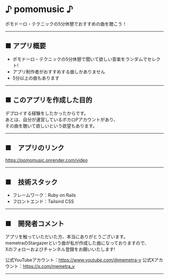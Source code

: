 # ♪ pomomusic ♪
ポモドーロ・テクニックの5分休憩でおすすめの曲を聴こう！

---

## ■ アプリ概要
- ポモドーロ・テクニックの5分休憩で聞いて欲しい音楽をランダムでセレクト!
- アプリ制作者がおすすめする曲しかありません
- 5分以上の曲もあります

---

## ■ このアプリを作成した目的
デプロイする経験をしたかったからです。  
あとは、自分が運営しているボカロPアカウントがあり、  
その曲を聴いて欲しいという欲望もあります。  

---

## ■　アプリのリンク
https://pomomusic.onrender.com/video

---

## ■　技術スタック
- フレームワーク：Ruby on Rails
- フロントエンド：Tailsind CSS

---

## ■　開発者コメント
アプリを触っていただいた方、本当にありがとうございます。  
memetraのStargazerという曲が私が作成した曲になっておりますので、  
Xのフォローおよびチャンネル登録をお願いいたします!

公式YouTubeアカウント：https://www.youtube.com/@memetra-v
公式Xアカウント：https://x.com/memetra_v

---